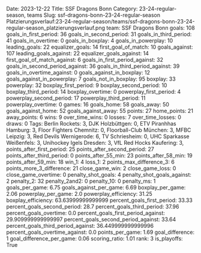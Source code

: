Date: 2023-12-22
Title: SSF Dragons Bonn
Category: 23-24-regular-season, teams
Slug: ssf-dragons-bonn-23-24-regular-season
Platzierungsverlauf:23-24-regular-season/teams/ssf-dragons-bonn-23-24-regular-season_platzierungsverlauf.png
team: SSF Dragons Bonn
goals: 108
goals_in_first_period: 36
goals_in_second_period: 31
goals_in_third_period: 41
goals_in_overtime: 0
goals_in_boxplay: 4
goals_in_powerplay: 10
leading_goals: 22
equalizer_goals: 14
first_goal_of_match: 10
goals_against: 107
leading_goals_against: 22
equalizer_goals_against: 14
first_goal_of_match_against: 6
goals_in_first_period_against: 32
goals_in_second_period_against: 36
goals_in_third_period_against: 39
goals_in_overtime_against: 0
goals_against_in_boxplay: 12
goals_against_in_powerplay: 7
goals_not_in_boxplay: 95
boxplay: 33
powerplay: 32
boxplay_first_period: 9
boxplay_second_period: 10
boxplay_third_period: 14
boxplay_overtime: 0
powerplay_first_period: 4
powerplay_second_period: 17
powerplay_third_period: 11
powerplay_overtime: 0
games: 16
goals_home: 58
goals_away: 50
goals_against_home: 52
goals_against_away: 55
points: 27
home_points: 21
away_points: 6
wins: 9
over_time_wins: 0
losses: 7
over_time_losses: 0
draws: 0
Tags:  Berlin Rockets: 3,  DJK Holzbüttgen: 0,  ETV Piranhhas Hamburg: 3,  Floor Fighters Chemnitz: 0,  Floorball-Club München: 3,  MFBC Leipzig: 3,  Red Devils Wernigerode: 6,  TV Schriesheim: 0,  UHC Sparkasse Weißenfels: 3,  Unihockey Igels Dresden: 3,  VfL Red Hocks Kaufering: 3,
points_after_first_period: 25
points_after_second_period: 27
points_after_third_period: 0
points_after_55_min: 23
points_after_58_min: 19
points_after_59_min: 18
win_1: 4
loss_1: 2
points_max_difference_3: 6
points_more_3_difference: 21
close_game_win: 2
close_game_loss: 0
close_game_overtime: 0
penalty_shot_goals: 4
penalty_shot_goals_against: 2
penalty_2: 32
penalty_2and2: 0
penalty_10: 0
penalty_ms: 1
goals_per_game: 6.75
goals_against_per_game: 6.69
boxplay_per_game: 2.06
powerplay_per_game: 2.0
powerplay_efficiency: 31.25
boxplay_efficiency: 63.63999999999999
percent_goals_first_period: 33.33
percent_goals_second_period: 28.7
percent_goals_third_period: 37.96
percent_goals_overtime: 0.0
percent_goals_first_period_against: 29.909999999999997
percent_goals_second_period_against: 33.64
percent_goals_third_period_against: 36.449999999999996
percent_goals_overtime_against: 0.0
points_per_game: 1.69
goal_difference: 1
goal_difference_per_game: 0.06
scoring_ratio: 1.01
rank: 3
is_playoffs: True
